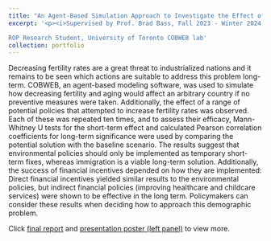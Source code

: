 ```yaml
---
title: "An Agent-Based Simulation Approach to Investigate the Effect of Decreasing Birth Rates and the Efficacy of Potential Solutions"
excerpt: '<p><i>Supervised by Prof. Brad Bass, Fall 2023 - Winter 2024 </i></p>

ROP Research Student, University of Toronto COBWEB lab'
collection: portfolio
---
```

Decreasing fertility rates are a great threat to industrialized nations and it remains
to be seen which actions are suitable to address this problem long-term. COBWEB, an
agent-based modeling software, was used to simulate how decreasing fertility and aging
would affect an arbitrary country if no preventive measures were taken. Additionally, the
effect of a range of potential policies that attempted to increase fertility rates was
observed. Each of these was repeated ten times, and to assess their efficacy, Mann-
Whitney U tests for the short-term effect and calculated Pearson correlation coefficients
for long-term significance were used by comparing the potential solution with the
baseline scenario. The results suggest that environmental policies should only be
implemented as temporary short-term fixes, whereas immigration is a viable long-term
solution. Additionally, the success of financial incentives depended on how they are
implemented: Direct financial incentives yielded similar results to the environmental
policies, but indirect financial policies (improving healthcare and childcare services)
were shown to be effective in the long term. Policymakers can consider these results
when deciding how to approach this demographic problem.

Click [final report](https://amanda-ng518.github.io/files/Voluntary_Extinction_Report.pdf) and [presentation poster (left panel)](https://amanda-ng518.github.io/files/ROP_poster.pdf) to view more.
